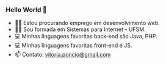 ### Hello World 👋


- 👩‍💻 Estou procurando emprego em desenvolvimento web. 
- 👩‍🎓 Sou formada em Sistemas para Internet - UFSM.
- 💻 Minhas linguagens favoritas back-end são Java, PHP.
- 💻 Minhas linguagens favoritas front-end é JS.
- 📫 Contato: vitoria.poncio@gmail.com





